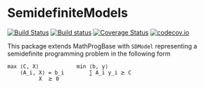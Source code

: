 # SemidefiniteModels

[![Build Status](https://travis-ci.org/blegat/SemidefiniteModels.jl.svg?branch=master)](https://travis-ci.org/blegat/SemidefiniteModels.jl)
[![Build status](https://ci.appveyor.com/api/projects/status/cxyq8mnav06gkcw9?svg=true)](https://ci.appveyor.com/project/blegat/semidefinitemodels-jl)
[![Coverage Status](https://coveralls.io/repos/blegat/SemidefiniteModels.jl/badge.svg?branch=master&service=github)](https://coveralls.io/github/blegat/SemidefiniteModels.jl?branch=master)
[![codecov.io](http://codecov.io/github/blegat/SemidefiniteModels.jl/coverage.svg?branch=master)](http://codecov.io/github/blegat/SemidefiniteModels.jl?branch=master)

This package extends MathProgBase with `SDModel` representing a semidefinite programming problem in the following form
```
max ⟨C, X⟩            min ⟨b, y⟩
    ⟨A_i, X⟩ = b_i        ∑ A_i y_i ⪰ C
          X  ⪰ 0
```
